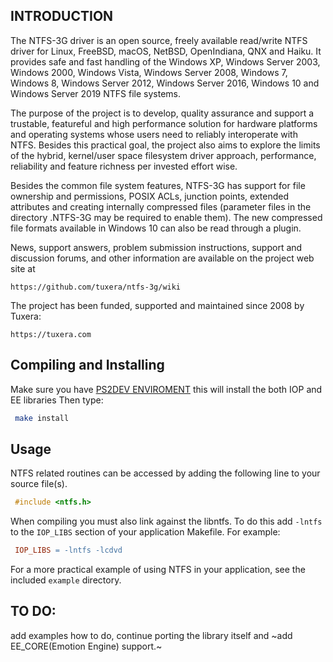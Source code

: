 ## INTRODUCTION

The NTFS-3G driver is an open source, freely available read/write NTFS driver
for Linux, FreeBSD, macOS, NetBSD, OpenIndiana, QNX and Haiku. It provides
safe and fast handling of the Windows XP, Windows Server 2003, Windows 2000,
Windows Vista, Windows Server 2008, Windows 7, Windows 8, Windows Server 2012,
Windows Server 2016, Windows 10 and Windows Server 2019 NTFS file systems.

The purpose of the project is to develop, quality assurance and support a
trustable, featureful and high performance solution for hardware platforms
and operating systems whose users need to reliably interoperate with NTFS.
Besides this practical goal, the project also aims to explore the limits
of the hybrid, kernel/user space filesystem driver approach, performance,
reliability and feature richness per invested effort wise.

Besides the common file system features, NTFS-3G has support for file
ownership and permissions, POSIX ACLs, junction points, extended attributes
and creating internally compressed files (parameter files in the directory
.NTFS-3G may be required to enable them). The new compressed file formats
available in Windows 10 can also be read through a plugin.

News, support answers, problem submission instructions, support and discussion
forums, and other information are available on the project web site at

```
https://github.com/tuxera/ntfs-3g/wiki
```

The project has been funded, supported and maintained since 2008 by Tuxera:

```
https://tuxera.com
```

## Compiling and Installing

Make sure you have [PS2DEV ENVIROMENT](https://github.com/ps2dev/ps2dev) this will install the both IOP and EE libraries
Then type:

````bash
 make install   
````

## Usage

NTFS related routines can be accessed by adding the following line to your
source file(s).

````c
 #include <ntfs.h>
````

When compiling you must also link against the libntfs. To do this add `-lntfs`
to the `IOP_LIBS` section of your application Makefile. For example:

````makefile
 IOP_LIBS = -lntfs -lcdvd
````

For a more practical example of using NTFS in your application,
see the included `example` directory.

## TO DO:

add examples how to do, continue porting the library itself and ~add EE_CORE(Emotion Engine) support.~
